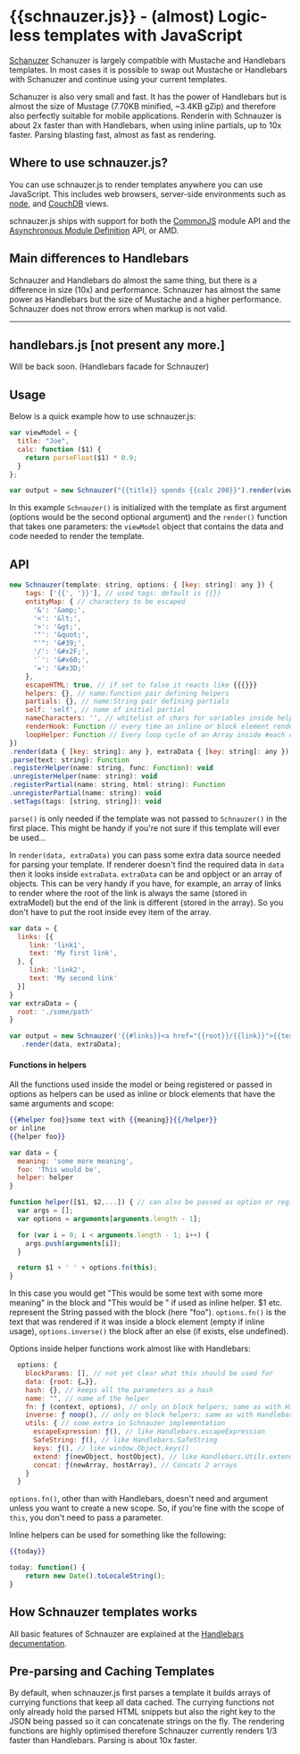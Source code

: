# {{schnauzer.js}} - (almost) Logic-less templates with JavaScript

[Schanuzer](http://github.com/PitPik/schnauzer) Schanuzer is largely compatible with Mustache and Handlebars templates. In most cases it is possible to swap out Mustache or Handlebars with Schanuzer and continue using your current templates.

Schanuzer is also very small and fast. It has the power of Handlebars but is almost the size of Mustage (7.70KB minified, ~3.4KB gZip) and therefore also perfectly suitable for mobile applications.
Renderin with Schnauzer is about 2x faster than with Handlebars, when using inline partials, up to 10x faster. Parsing blasting fast, almost as fast as rendering.

## Where to use schnauzer.js?

You can use schnauzer.js to render templates anywhere you can use JavaScript. This includes web browsers, server-side environments such as [node](http://nodejs.org/), and [CouchDB](http://couchdb.apache.org/) views.

schnauzer.js ships with support for both the [CommonJS](http://www.commonjs.org/) module API and the [Asynchronous Module Definition](https://github.com/amdjs/amdjs-api/wiki/AMD) API, or AMD.

## Main differences to Handlebars

Schnauzer and Handlebars do almost the same thing, but there is a difference in size (10x) and performance. Schnauzer has almost the same power as Handlebars but the size of Mustache and a higher performance.
Schnauzer does not throw errors when markup is not valid.


* * *

## handlebars.js [not present any more.]

Will be back soon. (Handlebars facade for Schnauzer)

## Usage

Below is a quick example how to use schnauzer.js:

```js
var viewModel = {
  title: "Joe",
  calc: function ($1) {
    return parseFloat($1) * 0.9;
  }
};

var output = new Schnauzer("{{title}} spends {{calc 200}}").render(viewModel);
```

In this example `Schnauzer()` is initialized with the template as first argument (options would be the second optional argument) and the `render()` function that takes one parameters: the `viewModel` object that contains the data and code needed to render the template.

## API

```js
new Schnauzer(template: string, options: { [key: string]: any }) {
    tags: ['{{', '}}'], // used tags: default is {{}}
    entityMap: { // characters to be escaped
      '&': '&amp;',
      '<': '&lt;',
      '>': '&gt;',
      '"': '&quot;',
      "'": '&#39;',
      '/': '&#x2F;',
      '`': '&#x60;',
      '=': '&#x3D;'
    },
    escapeHTML: true, // if set to false it reacts like {{{}}}
    helpers: {}, // name:function pair defining helpers
    partials: {}, // name:String pair defining partials
    self: 'self', // name of initial partial
    nameCharacters: '', // whitelist of chars for variables inside helpers, partials, functions...
    renderHook: Function // every time an inline or block element renders, this function will be called
    loopHelper: Function // Every loop cycle of an Array inside #each calls this function
})
.render(data { [key: string]: any }, extraData { [key: string]: any }): string
.parse(text: string): Function
.registerHelper(name: string, func: Function): void
.unregisterHelper(name: string): void
.registerPartial(name: string, html: string): Function
.unregisterPartial(name: string): void
.setTags(tags: [string, string]): void
```
`parse()` is only needed if the template was not passed to `Schnauzer()` in the first place. This might be handy if you're not sure if this template will ever be used...

In `render(data, extraData)` you can pass some extra data source needed for parsing your template. If renderer doesn't find the required data in `data` then it looks inside `extraData`. `extraData` can be and opbject or an array of objects.
This can be very handy if you have, for example, an array of links to render where the root of the link is always the same (stored in extraModel) but the end of the link is different (stored in the array). So you don't have to put the root inside evey item of the array.

```js
var data = {
  links: [{
     link: 'link1',
     text: 'My first link',
  }, {
     link: 'link2',
     text: 'My second link'
  }]
}
var extraData = {
  root: './some/path'
}

var output = new Schnauzer('{{#links}}<a href="{{root}}/{{link}}">{{text}}</a>{{/links}}')
   .render(data, extraData);
```

#### Functions in helpers

All the functions used inside the model or being registered or passed in options as helpers can be used as inline or block elements that have the same arguments and scope:

```handlebars
{{#helper foo}}some text with {{meaning}}{{/helper}}
or inline
{{helper foo}}
```
```js
var data = {
  meaning: 'some more meaning',
  foo: 'This would be',
  helper: helper
}

function helper([$1, $2,...]) { // can also be passed as option or registered via .registerHelper()
  var args = [];
  var options = arguments[arguments.length - 1];

  for (var i = 0; i < arguments.length - 1; i++) {
    args.push(arguments[i]);
  }

  return $1 + ' ' + options.fn(this);
}
```
In this case you would get "This would be some text with some more meaning" in the block and "This would be  " if used as inline helper.
$1 etc. represent the String passed with the block (here "foo").
```options.fn()``` is the text that was rendered if it was inside a block element (empty if inline usage), ```options.inverse()``` the block after an else (if exists, else undefined).

Options inside helper functions work almost like with Handlebars:
```js
  options: {
    blockParams: [], // not yet clear what this should be used for
    data: {root: {…}},
    hash: {}, // keeps all the parameters as a hash
    name: "", // name of the helper
    fn: ƒ (context, options), // only on block helpers; same as with Handlebars
    inverse: ƒ noop(), // only on block helpers; same as with Handlebars
    utils: { // some extra in Schnauzer implementation
      escapeExpression: ƒ(), // like Handlebars.escapeExpression
      SafeString: ƒ(), // like Handlebars.SafeString
      keys: ƒ(), // like window.Object.keys()
      extend: ƒ(newObject, hostObject), // like Handlebars.Utils.extend
      concat: ƒ(newArray, hostArray), // Concats 2 arrays
    }
  }
```

`options.fn()`, other than with Handlebars, doesn't need and argument unless you want to create a new scope.
So, if you're fine with the scope of `this`, you don't need to pass a parameter.

Inline helpers can be used for something like the following:

```handlebars
{{today}}
```

```js
today: function() {
    return new Date().toLocaleString();
}
```

## How Schnauzer templates works

All basic features of Schnauzer are explained at the [Handlebars decumentation](https://handlebarsjs.com/guide/).


## Pre-parsing and Caching Templates

By default, when schnauzer.js first parses a template it builds arrays of currying functions that keep all data cached. The currying functions not only already hold the parsed HTML snippets but also the right key to the JSON being passed so it can concatenate strings on the fly. The rendering functions are highly optimised therefore Schnauzer currently renders 1/3 faster than Handlebars. Parsing is about 10x faster.

